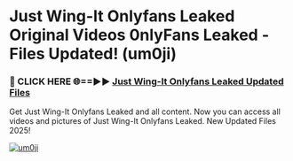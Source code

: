 # Just Wing-It Onlyfans Leaked Original Videos 0nlyFans Leaked - Files Updated! (um0ji)

<h3>🔴 CLICK HERE 🌐==►► <a href="https://tinyurl.com/ms9xzufz" rel="nofollow">Just Wing-It Onlyfans Leaked Updated Files</a></h3>

Get Just Wing-It Onlyfans Leaked and all content. Now you can access all videos and pictures of Just Wing-It Onlyfans Leaked. New Updated Files 2025!

[![um0ji](https://i.imgur.com/ppqm5kG.gif)](https://tinyurl.com/ms9xzufz)
